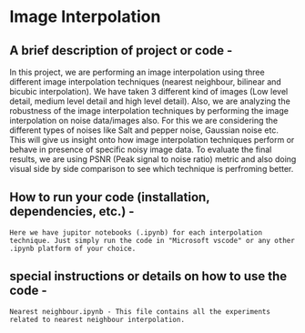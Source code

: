 # Image Interpolation

## A brief description of project or code -  
In this project, we are performing an image interpolation using three different image interpolation techniques (nearest neighbour, bilinear and bicubic interpolation). We have taken 3 different kind of images (Low level detail, medium level detail and high level detail). Also, we are analyzing the robustness of the image interpolation techniques by performing the image interpolation on noise data/images also. For this we are considering the different types of noises like Salt and pepper noise, Gaussian noise etc. This will give us insight onto how image interpolation techniques perform or behave in presence of specific noisy image data. To evaluate the final results, we are using PSNR (Peak signal to noise ratio) metric and also doing visual side by side comparison to see which technique is perfroming better.
  
## How to run your code (installation, dependencies, etc.) - 
    Here we have jupitor notebooks (.ipynb) for each interpolation technique. Just simply run the code in "Microsoft vscode" or any other .ipynb platform of your choice.

## special instructions or details on how to use the code - 
    Nearest neighbour.ipynb - This file contains all the experiments related to nearest neighbour interpolation.
